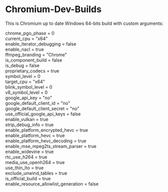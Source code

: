 # Chromium-Dev-Builds
This is Chromium up to date Windows 64-bits build with custom arguments:

chrome_pgo_phase = 0<br />
current_cpu = "x64"<br />
enable_iterator_debugging = false<br />
enable_nacl = true<br />
ffmpeg_branding = "Chrome"<br />
is_component_build = false<br />
is_debug = false<br />
proprietary_codecs = true<br />
symbol_level = 0<br />
target_cpu = "x64"<br />
blink_symbol_level = 0<br />
v8_symbol_level = 0<br />
google_api_key = "no"<br />
google_default_client_id = "no"<br />
google_default_client_secret = "no"<br />
use_official_google_api_keys = false<br />
enable_vulkan = true<br />
strip_debug_info = true<br />
enable_platform_encrypted_hevc = true<br />
enable_platform_hevc = true<br />
enable_platform_hevc_decoding = true<br />
enable_mse_mpeg2ts_stream_parser = true<br />
enable_widevine = true<br />
rtc_use_h264 = true<br />
media_use_openh264 = true<br />
use_thin_lto = true<br />
exclude_unwind_tables = true<br />
is_official_build = true<br />
enable_resource_allowlist_generation = false

